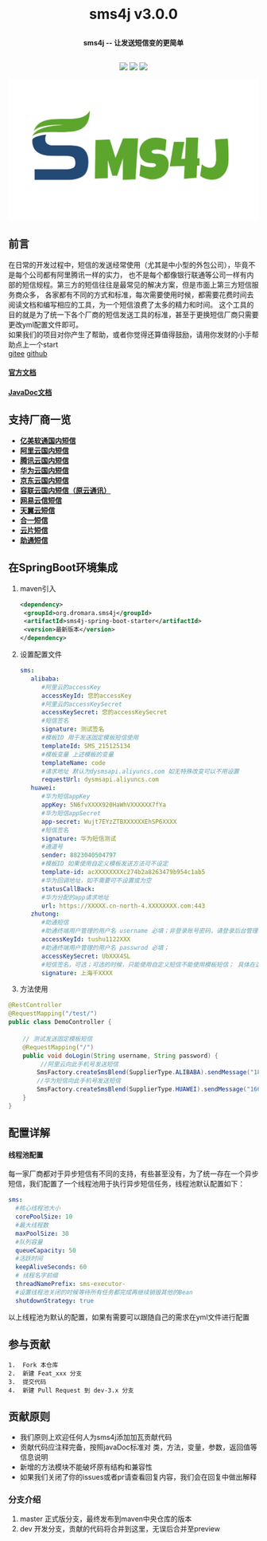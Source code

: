 <h1 align="center" style="margin: 30px 0 30px; font-weight: bold;">sms4j v3.0.0</h1>
<h4 align="center" style="margin: 30px 0 30px; font-weight: bold;">sms4j -- 让发送短信变的更简单</h4>
<p align="center">
<a href="https://gitee.com/dromara/sms4j/stargazers"><img src="https://gitee.com/dromara/sms4j/badge/star.svg?theme=gvp"></a>
<a href="https://gitee.com/dromara/sms4j/blob/master/LICENSE"><img src="https://img.shields.io/badge/license-Apache--2.0-green"></a>
<a href="https://gitee.com/dromara/sms4j"><img src="https://img.shields.io/badge/version-v3.0.0-blue"></a>
</p>
<img src="/public/logo.png">

## 前言

在日常的开发过程中，短信的发送经常使用（尤其是中小型的外包公司），毕竟不是每个公司都有阿里腾讯一样的实力，
也不是每个都像银行联通等公司一样有内部的短信规程。第三方的短信往往是最常见的解决方案，但是市面上第三方短信服务商众多，
各家都有不同的方式和标准，每次需要使用时候，都需要花费时间去阅读文档和编写相应的工具，为一个短信浪费了太多的精力和时间。
这个工具的目的就是为了统一下各个厂商的短信发送工具的标准，甚至于更换短信厂商只需要更改yml配置文件即可。  
如果我们的项目对你产生了帮助，或者你觉得还算值得鼓励，请用你发财的小手帮助点上一个start  
[gitee](https://gitee.com/dromara/sms4j)
[github](https://github.com/dromara/sms4j)

#### [官方文档](http://wind.kim)
#### [JavaDoc文档](https://apidoc.gitee.com/dromara/sms4j/)

## 支持厂商一览
- **[亿美软通国内短信](https://www.emay.cn/article949.html)**
- **[阿里云国内短信](https://www.aliyun.com/product/sms)**
- **[腾讯云国内短信](https://cloud.tencent.com/product/sms)**
- **[华为云国内短信](https://www.huaweicloud.com/product/msgsms.html)**
- **[京东云国内短信](https://www.jdcloud.com/cn/products/text-message)**
- **[容联云国内短信（原云通讯）](https://www.yuntongxun.com/sms/note-inform)**
- **[网易云信短信](https://netease.im/sms)**
- **[天翼云短信](https://www.ctyun.cn/products/10020341)**
- **[合一短信](https://unisms.apistd.com/)**
- **[云片短信](https://www.yunpian.com/product/domestic-sms)**
- **[助通短信](https://www.ztinfo.cn/products/sms)**

## 在SpringBoot环境集成

1. maven引入
   
   ```xml
   <dependency>
    <groupId>org.dromara.sms4j</groupId>
    <artifactId>sms4j-spring-boot-starter</artifactId>
    <version>最新版本</version>
   </dependency>
   ```
2. 设置配置文件
   
   ```yaml
   sms:
      alibaba:
         #阿里云的accessKey
         accessKeyId: 您的accessKey
         #阿里云的accessKeySecret
         accessKeySecret: 您的accessKeySecret
         #短信签名
         signature: 测试签名
         #模板ID 用于发送固定模板短信使用
         templateId: SMS_215125134
         #模板变量 上述模板的变量
         templateName: code
         #请求地址 默认为dysmsapi.aliyuncs.com 如无特殊改变可以不用设置
         requestUrl: dysmsapi.aliyuncs.com
      huawei:
         #华为短信appKey
         appKey: 5N6fvXXXX920HaWhVXXXXXX7fYa
         #华为短信appSecret
         app-secret: Wujt7EYzZTBXXXXXXEhSP6XXXX
         #短信签名
         signature: 华为短信测试
         #通道号
         sender: 8823040504797
         #模板ID 如果使用自定义模板发送方法可不设定
         template-id: acXXXXXXXXc274b2a8263479b954c1ab5
         #华为回调地址，如不需要可不设置或为空
         statusCallBack:
         #华为分配的app请求地址
         url: https://XXXXX.cn-north-4.XXXXXXXX.com:443
      zhutong:
         #助通短信
         #助通终端用户管理的用户名 username 必填；非登录账号密码，请登录后台管理地址进行查看：https://mix2.zthysms.com/login
         accessKeyId: tushu1122XXX
         #助通终端用户管理的用户名 passwrod 必填；
         accessKeySecret: UbXXX4SL
         #短信签名，可选；可选的时候，只能使用自定义短信不能使用模板短信； 具体在这里查看审核过的短信签名：https://mix2.zthysms.com/index.html#/SignatureManagement
         signature: 上海千XXXX
   ```

3. 方法使用
   
```java
@RestController
@RequestMapping("/test/")
public class DemoController {

    // 测试发送固定模板短信
    @RequestMapping("/")
    public void doLogin(String username, String password) {
         //阿里云向此手机号发送短信
        SmsFactory.createSmsBlend(SupplierType.ALIBABA).sendMessage("18888888888","123456");
        //华为短信向此手机号发送短信
        SmsFactory.createSmsBlend(SupplierType.HUAWEI).sendMessage("16666666666","000000");
    }
}
```


## 配置详解

#### 线程池配置

每一家厂商都对于异步短信有不同的支持，有些甚至没有，为了统一存在一个异步短信，我们配置了一个线程池用于执行异步短信任务，线程池默认配置如下：  

```yaml
sms:
  #核心线程池大小
  corePoolSize: 10
  #最大线程数
  maxPoolSize: 30
  #队列容量
  queueCapacity: 50
  #活跃时间
  keepAliveSeconds: 60
  # 线程名字前缀
  threadNamePrefix: sms-executor-
  #设置线程池关闭的时候等待所有任务都完成再继续销毁其他的Bean
  shutdownStrategy: true
```

以上线程池为默认的配置，如果有需要可以跟随自己的需求在yml文件进行配置


## 参与贡献
```
1.  Fork 本仓库
2.  新建 Feat_xxx 分支
3.  提交代码
4.  新建 Pull Request 到 dev-3.x 分支
```
## 贡献原则
- 我们原则上欢迎任何人为sms4j添加加瓦贡献代码
- 贡献代码应注释完备，按照javaDoc标准对 类，方法，变量，参数，返回值等信息说明
- 新增的方法模块不能破坏原有结构和兼容性
- 如果我们关闭了你的issues或者pr请查看回复内容，我们会在回复中做出解释

### 分支介绍
1. master 正式版分支，最终发布到maven中央仓库的版本
2. dev 开发分支，贡献的代码将合并到这里，无误后合并至preview
